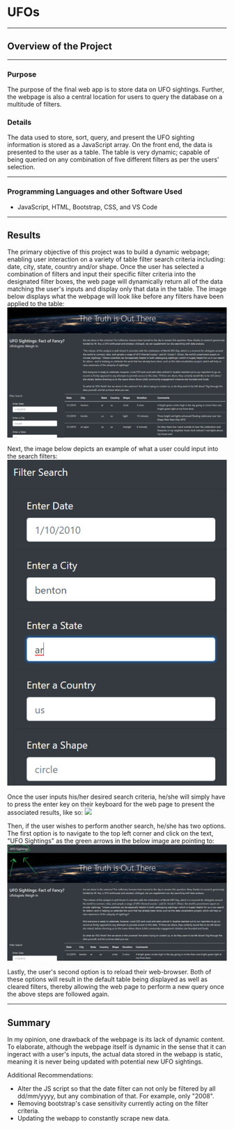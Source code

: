 # UFOs
---
## Overview of the Project
---
### Purpose
The purpose of the final web app is to store data on UFO sightings. Further, the webpage is also a central location for users to query the database on a multitude of filters. 

### Details
The data used to store, sort, query, and present the UFO sighting information is stored as a JavaScript array. On the front end, the data is presented to the user as a table. The table is very dynamic; capable of being queried on any combination of five different filters as per the users' selection.

---

### Programming Languages and other Software Used
* JavaScript, HTML, Bootstrap, CSS, and VS Code
---
## Results
The primary objective of this project was to build a dynamic webpage; enabling user interaction on a variety of table filter search criteria including: date, city, state, country and/or shape. Once the user has selected a combination of filters and input their specific filter criteria into the designated filter boxes, the web page will dynamically return all of the data matching the user's inputs and display only that data in the table. The image below displays what the webpage will look like before any filters have been applied to the table: 
![](Images/pre_filters.png)

Next, the image below depicts an example of what a user could input into the search filters: 
![](Images/filter_input.png)

Once the user inputs his/her desired search criteria, he/she will simply have to press the enter key on their keyboard for the web page to present the associated results, like so: 
![](Images/results.png)

Then, if the user wishes to perform another search, he/she has two options. The first option is to navigate to the top left corner and click on the text, "UFO Sightings" as the green arrows in the below image are pointing to:
![](Images/refresh.png)

Lastly, the user's second option is to reload their web-browser. Both of these options will result in the default table being displayed as well as cleared filters, thereby allowing the web page to perform a new query once the above steps are followed again. 

---

## Summary
In my opinion, one drawback of the webpage is its lack of dynamic content. To elaborate, although the webpage itself is dynamic in the sense that it can ingeract with a user's inputs, the actual data stored in the webapp is static, meaning it is never being updated with potential new UFO sightings.

Additional Recommendations:
* Alter the JS script so that the date filter can not only be filtered by all dd/mm/yyyy, but any combination of that. For example, only "2008". 
* Removing bootstrap's case sensitivity currently acting on the filter criteria.
* Updating the webapp to constantly scrape new data.
